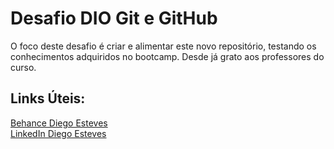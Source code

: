 # Desafio DIO Git e GitHub
O foco deste desafio é criar e alimentar este novo repositório, testando os conhecimentos adquiridos no bootcamp.
Desde já grato aos professores do curso.


## Links Úteis:
[Behance Diego Esteves](https://www.behance.net/diegosesteves)
<br>[LinkedIn Diego Esteves](https://www.linkedin.com/in/diegosesteves/)
